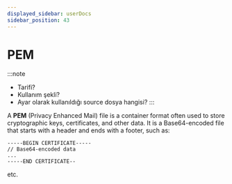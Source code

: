 ```yaml
---
displayed_sidebar: userDocs
sidebar_position: 43
---
```


# PEM

:::note
* Tarifi?
* Kullanım şekli?
* Ayar olarak kullanıldığı source dosya hangisi?
:::

A **PEM** (Privacy Enhanced Mail) file is a container format often used to store cryptographic keys, certificates, and other data. It is a Base64-encoded file that starts with a header and ends with a footer, such as:

```encoding
-----BEGIN CERTIFICATE-----
// Base64-encoded data
...
-----END CERTIFICATE--
```

etc.
